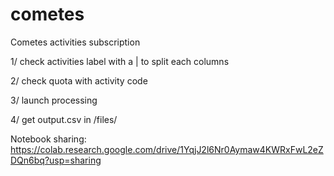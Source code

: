 # cometes
Cometes activities subscription

1/ check activities label with a | to split each columns

2/ check quota with activity code

3/ launch processing

4/ get output.csv in /files/

Notebook sharing: https://colab.research.google.com/drive/1YqjJ2l6Nr0Aymaw4KWRxFwL2eZDQn6bq?usp=sharing
